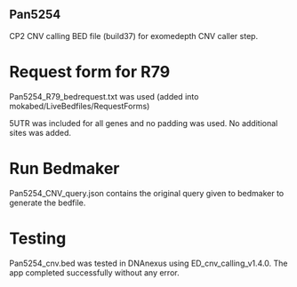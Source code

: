 ## Pan5254

CP2 CNV calling BED file (build37) for exomedepth CNV caller step.

# Request form for R79
Pan5254_R79_bedrequest.txt was used  (added into mokabed/LiveBedfiles/RequestForms)

5UTR was included for all genes and no padding was used. No additional sites was added.

# Run Bedmaker
Pan5254_CNV_query.json contains the original query given to bedmaker to generate the bedfile.

# Testing
Pan5254_cnv.bed was tested in DNAnexus using ED_cnv_calling_v1.4.0. The app completed successfully without any error.